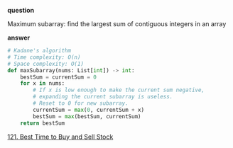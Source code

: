 **question**

Maximum subarray: find the largest sum of contiguous integers in an array

**answer**

```py
# Kadane's algorithm
# Time complexity: O(n)
# Space complexity: O(1)
def maxSubarray(nums: List[int]) -> int:
    bestSum = currentSum = 0
    for x in nums:
        # If x is low enough to make the current sum negative,
        # expanding the current subarray is useless.
        # Reset to 0 for new subarray.
        currentSum = max(0, currentSum + x)
        bestSum = max(bestSum, currentSum)
    return bestSum
```

<a href="https://leetcode.com/problems/best-time-to-buy-and-sell-stock/description" target="_blank">121. Best Time to Buy and Sell Stock</a>
